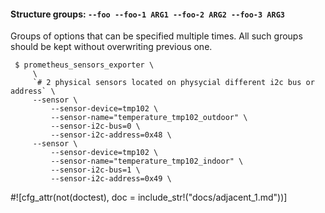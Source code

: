 #### Structure groups: `--foo --foo-1 ARG1 --foo-2 ARG2 --foo-3 ARG3`

Groups of options that can be specified multiple times. All such groups should be kept without
overwriting previous one.

```console
 $ prometheus_sensors_exporter \
     \
     `# 2 physical sensors located on physycial different i2c bus or address` \
     --sensor \
         --sensor-device=tmp102 \
         --sensor-name="temperature_tmp102_outdoor" \
         --sensor-i2c-bus=0 \
         --sensor-i2c-address=0x48 \
     --sensor \
         --sensor-device=tmp102 \
         --sensor-name="temperature_tmp102_indoor" \
         --sensor-i2c-bus=1 \
         --sensor-i2c-address=0x49 \
```

#![cfg_attr(not(doctest), doc = include_str!("docs/adjacent_1.md"))]
